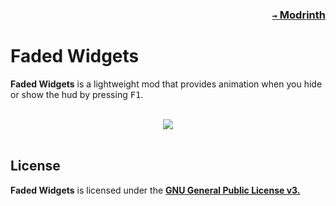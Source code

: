 ### <p align=right>[`→` Modrinth](https://modrinth.com/mod/faded-widgets)</p>

# Faded Widgets

**Faded Widgets** is a lightweight mod that provides animation when you hide or show the hud by pressing <kbd>F1</kbd>.

<br />

<div align="center">
  <picture>
    <source
      media="(prefers-color-scheme: dark)"
      srcset="https://github.com/KrLite/Mod.Faded-Widgets/blob/artwork/content/black.gif?raw=true"
    />
  </picture>
  <img src="https://github.com/KrLite/Mod.Faded-Widgets/blob/artwork/content/white.gif?raw=true" />
</div>

<br />

## License

**Faded Widgets** is licensed under the **[GNU General Public License v3.](LICENSE)**
